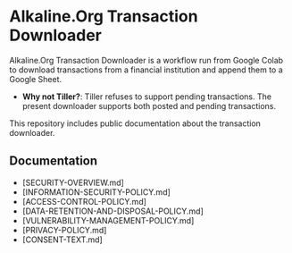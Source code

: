 # Alkaline.Org Transaction Downloader

Alkaline.Org Transaction Downloader is a workflow run from Google Colab to download transactions from a financial institution and append them to a Google Sheet.

* **Why not Tiller?**: Tiller refuses to support pending transactions. The present downloader supports both posted and pending transactions.

This repository includes public documentation about the transaction downloader.

## Documentation

- [SECURITY-OVERVIEW.md]
- [INFORMATION-SECURITY-POLICY.md]
- [ACCESS-CONTROL-POLICY.md]
- [DATA-RETENTION-AND-DISPOSAL-POLICY.md]
- [VULNERABILITY-MANAGEMENT-POLICY.md]
- [PRIVACY-POLICY.md]
- [CONSENT-TEXT.md]
